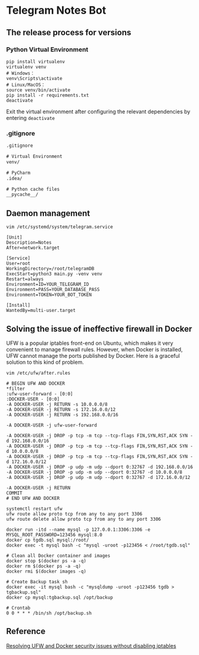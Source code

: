 # Telegram Notes Bot

## The release process for versions

### Python Virtual Environment

```shell
pip install virtualenv
virtualenv venv
# Windows：
venv\Scripts\activate
# Linux/MacOS：
source venv/bin/activate
pip install -r requirements.txt
deactivate
```

Exit the virtual environment after configuring the relevant dependencies by entering `deactivate`

### .gitignore

```txt
.gitignore

# Virtual Environment
venv/

# PyCharm
.idea/

# Python cache files
__pycache__/
```

## Daemon management

```shell
vim /etc/systemd/system/telegram.service

[Unit]
Description=Notes
After=network.target

[Service]
User=root
WorkingDirectory=/root/telegramDB
ExecStart=python3 main.py -venv venv
Restart=always
Environment=ID=YOUR_TELEGRAM_ID
Environment=PASS=YOUR_DATABASE_PASS
Environment=TOKEN=YOUR_BOT_TOKEN

[Install]
WantedBy=multi-user.target 
```

## Solving the issue of ineffective firewall in Docker

UFW is a popular iptables front-end on Ubuntu, which makes it very convenient to manage firewall rules. However, when Docker is installed, UFW cannot manage the ports published by Docker. Here is a graceful solution to this kind of problem.

```shell
vim /etc/ufw/after.rules

# BEGIN UFW AND DOCKER
*filter
:ufw-user-forward - [0:0]
:DOCKER-USER - [0:0]
-A DOCKER-USER -j RETURN -s 10.0.0.0/8
-A DOCKER-USER -j RETURN -s 172.16.0.0/12
-A DOCKER-USER -j RETURN -s 192.168.0.0/16

-A DOCKER-USER -j ufw-user-forward

-A DOCKER-USER -j DROP -p tcp -m tcp --tcp-flags FIN,SYN,RST,ACK SYN -d 192.168.0.0/16
-A DOCKER-USER -j DROP -p tcp -m tcp --tcp-flags FIN,SYN,RST,ACK SYN -d 10.0.0.0/8
-A DOCKER-USER -j DROP -p tcp -m tcp --tcp-flags FIN,SYN,RST,ACK SYN -d 172.16.0.0/12
-A DOCKER-USER -j DROP -p udp -m udp --dport 0:32767 -d 192.168.0.0/16
-A DOCKER-USER -j DROP -p udp -m udp --dport 0:32767 -d 10.0.0.0/8
-A DOCKER-USER -j DROP -p udp -m udp --dport 0:32767 -d 172.16.0.0/12

-A DOCKER-USER -j RETURN
COMMIT
# END UFW AND DOCKER
```

```shell
systemctl restart ufw
ufw route allow proto tcp from any to any port 3306
ufw route delete allow proto tcp from any to any port 3306
```

```shell
docker run -itd --name mysql -p 127.0.0.1:3306:3306 -e MYSQL_ROOT_PASSWORD=123456 mysql:8.0
docker cp tgdb.sql mysql:/root/
docker exec -t mysql bash -c "mysql -uroot -p123456 < /root/tgdb.sql"
```

```shell
# Clean all Docker container and images
docker stop $(docker ps -a -q)
docker rm $(docker ps -a -q)
docker rmi $(docker images -q)

# Create Backup task sh
docker exec -it mysql bash -c "mysqldump -uroot -p123456 tgdb > tgbackup.sql"
docker cp mysql:tgbackup.sql /opt/backup

# Crontab
0 0 * * * /bin/sh /opt/backup.sh
```

## Reference

[Resolving UFW and Docker security issues without disabling iptables](https://chaifeng.com/to-fix-ufw-and-docker-security-flaw-without-disabling-iptables/)